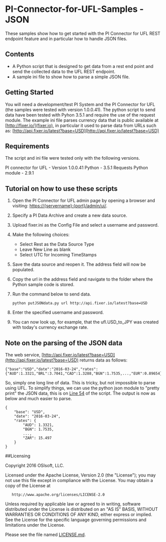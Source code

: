 # PI-Connector-for-UFL-Samples - JSON

These samples show how to get started with the PI Connector for UFL REST endpoint feature and in particular how to handle JSON files.

## Contents

* A Python script that is designed to get data from a rest end point and send the collected data to the UFL REST endpoint.
* A sample ini file to show how to parse a simple JSON file.

## Getting Started

You will need a development/test PI System and the PI Connector for UFL (the samples were tested with version 1.0.0.41).
The python script to send data have been tested with Pyhon 3.5.1 and require the use of the request module.
The example ini file parses currency data that is public available at [http://fixer.io/](fixer.io), in particular it used to parse data from URLs such as: 
[http://api.fixer.io/latest?base=USD](http://api.fixer.io/latest?base=USD)


## Requirements
The script and ini file were tested only with the following versions.

PI connector for UFL - Version 1.0.0.41
Python - 3.5.1
Requests Python module - 2.9.1

## Tutorial on how to use these scripts

1. Open the PI Connector for UFL admin page by opening a browser and visiting: [https://{servername}:{port}/admin/ui/](https://{servername}:{port}/admin/ui/).
2. Specify a PI Data Archive and create a new data source.
3. Upload fixer.ini as the Config File and select a username and password.
4. Make the following choices:
    * Select Rest as the Data Source Type
    * Leave New Line as blank
    * Select UTC for Incoming TimeStamps
5. Save the data source and reopen it. The address field will now be populated.
6. Copy the url in the address field and navigate to the folder where the Python sample code is stored.
7. Run the command below to send data.

    `python putJSONdata.py url http://api.fixer.io/latest?base=USD`
7. Enter the specified username and password.
8. You can now look up, for example, that the ufl.USD_to_JPY was created with today's currency exchange rate.


## Note on the parsing of the JSON data

The web service, [http://api.fixer.io/latest?base=USD](http://api.fixer.io/latest?base=USD) returns data as follows:

    {"base":"USD","date":"2016-03-24","rates":{"AUD":1.3321,"BRL":3.7041,"CAD":1.3288,"BGN":1.7535,...,"EUR":0.89654}}

So, simply one long line of data. This is tricky, but not impossible to parse using UFL. To simplify things, we can use the python json module to "pretty print" the JSON data, this is on [Line 54](https://github.com/osisoft/PI-Connector-for-UFL-Samples/blob/master/JSON/Currency/putJSONdata.py#L54) of the script. The output is now as below and much easier to parse.

    {
        "base": "USD",
        "date": "2016-03-24",
        "rates": {
            "AUD": 1.3321,
            "BGN": 1.7535,
            ...,
            "ZAR": 15.497
        }
    }


##Licensing

Copyright 2016 OSIsoft, LLC.

   Licensed under the Apache License, Version 2.0 (the "License");
   you may not use this file except in compliance with the License.
   You may obtain a copy of the License at

       http://www.apache.org/licenses/LICENSE-2.0

   Unless required by applicable law or agreed to in writing, software
   distributed under the License is distributed on an "AS IS" BASIS,
   WITHOUT WARRANTIES OR CONDITIONS OF ANY KIND, either express or implied.
   See the License for the specific language governing permissions and
   limitations under the License.
   
Please see the file named [LICENSE.md](LICENSE.md).


